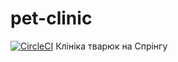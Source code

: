# pet-clinic
[![CircleCI](https://circleci.com/gh/Kasad0r/pet-clinic.svg?style=svg)](https://app.circleci.com/pipelines/github/Kasad0r)
Клініка тварюк на Спрінгу 

